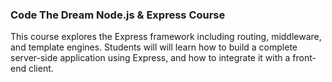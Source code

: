 ### Code The Dream Node.js & Express Course

This course explores the Express framework including routing, middleware, and template engines. Students will will learn how to build a complete server-side application using Express, and how to integrate it with a front-end client.



